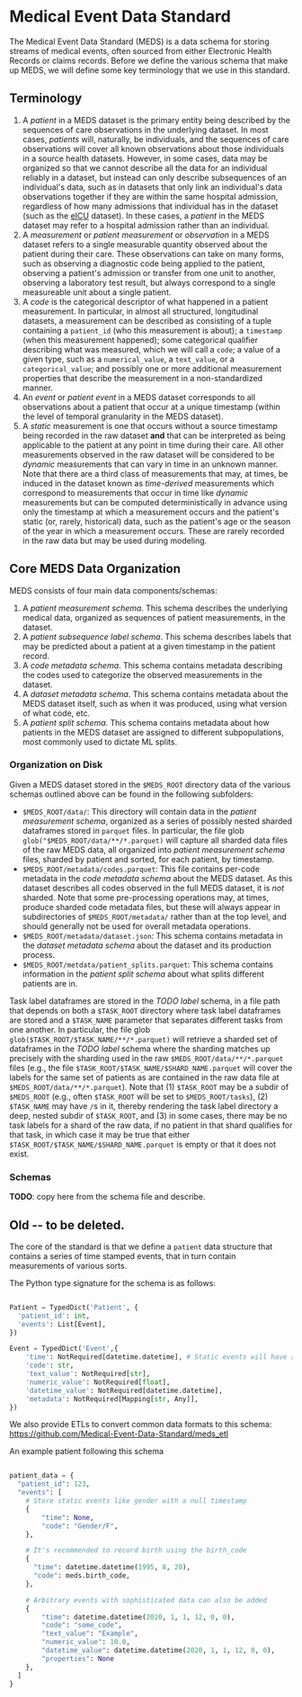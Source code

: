 # Medical Event Data Standard

The Medical Event Data Standard (MEDS) is a data schema for storing streams of medical events, often
sourced from either Electronic Health Records or claims records. Before we define the various schema that make
up MEDS, we will define some key terminology that we use in this standard.

## Terminology
  1. A _patient_ in a MEDS dataset is the primary entity being described by the sequences of care observations
     in the underlying dataset. In most cases, _patients_ will, naturally, be individuals, and the sequences
     of care observations will cover all known observations about those individuals in a source health
     datasets. However, in some cases, data may be organized so that we cannot describe all the data for an
     individual reliably in a dataset, but instead can only describe subsequences of an individual's data,
     such as in datasets that only link an individual's data observations together if they are within the same
     hospital admission, regardless of how many admissions that individual has in the dataset (such as the
     [eICU](https://eicu-crd.mit.edu/) dataset). In these cases, a _patient_ in the MEDS dataset may refer to
     a hospital admission rather than an individual.
  2. A _measurement_ or _patient measurement_ or _observation_ in a MEDS dataset refers to a single measurable
     quantity observed about the patient during their care. These observations can take on many forms, such as
     observing a diagnostic code being applied to the patient, observing a patient's admission or transfer
     from one unit to another, observing a laboratory test result, but always correspond to a single
     measureable unit about a single patient.
  3. A _code_ is the categorical descriptor of what happened in a patient measurement. In particular, in
     almost all structured, longitudinal datasets, a measurement can be described as consisting of a tuple
     containing a `patient_id` (who this measurement is about); a `timestamp` (when this measurement
     happened); some categorical qualifier describing what was measured, which we will call a `code`; a value
     of a given type, such as a `numerical_value`, a `text_value`, or a `categorical_value`; and possibly one
     or more additional measurement properties that describe the measurement in a non-standardized manner.
  4. An _event_ or _patient event_ in a MEDS dataset corresponds to all observations about a patient that
     occur at a unique timestamp (within the level of temporal granularity in the MEDS dataset).
  5. A _static_ measurement is one that occurs without a source timestamp being recorded in the raw dataset
     **and** that can be interpreted as being applicable to the patient at any point in time during their
     care. All other measurements observed in the raw dataset will be considered to be _dynamic_ measurements
     that can vary in time in an unknown manner. Note that there are a third class of measurements that may,
     at times, be induced in the dataset known as _time-derived_ measurements which correspond to measurements
     that occur in time like _dynamic_ measurements but can be computed deterministically in advance using
     only the timestamp at which a measurement occurs and the patient's static (or, rarely, historical) data,
     such as the patient's age or the season of the year in which a measurement occurs. These are rarely
     recorded in the raw data but may be used during modeling.

## Core MEDS Data Organization

MEDS consists of four main data components/schemas:
  1. A _patient measurement schema_. This schema describes the underlying medical data, organized as sequences
     of patient measurements, in the dataset.
  2. A _patient subsequence label schema_. This schema describes labels that may be predicted about a patient
     at a given timestamp in the patient record.
  3. A _code metadata schema_. This schema contains metadata describing the codes used to categorize the
     observed measurements in the dataset.
  4. A _dataset metadata schema_. This schema contains metadata about the MEDS dataset itself, such as when it
     was produced, using what version of what code, etc.
  5. A _patient split schema_. This schema contains metadata about how patients in the MEDS dataset are
     assigned to different subpopulations, most commonly used to dictate ML splits.

### Organization on Disk
Given a MEDS dataset stored in the `$MEDS_ROOT` directory data of the various schemas outlined above can be
found in the following subfolders:
  - `$MEDS_ROOT/data/`: This directory will contain data in the _patient measurement schema_, organized as a
    series of possibly nested sharded dataframes stored in `parquet` files. In particular, the file glob
    `glob("$MEDS_ROOT/data/**/*.parquet)` will capture all sharded data files of the raw MEDS data, all
    organized into _patient measurement schema_ files, sharded by patient and sorted, for each patient, by
    timestamp.
  - `$MEDS_ROOT/metadata/codes.parquet`: This file contains per-code metadata in the _code metadata schema_
    about the MEDS dataset. As this dataset describes all codes observed in the full MEDS dataset, it is _not_
    sharded. Note that some pre-processing operations may, at times, produce sharded code metadata files, but
    these will always appear in subdirectories of `$MEDS_ROOT/metadata/` rather than at the top level, and
    should generally not be used for overall metadata operations.
  - `$MEDS_ROOT/metadata/dataset.json`: This schema contains metadata in the _dataset metadata schema_ about
    the dataset and its production process.
  - `$MEDS_ROOT/metdata/patient_splits.parquet`: This schema contains information in the _patient split
    schema_ about what splits different patients are in.

Task label dataframes are stored in the _TODO label_ schema, in a file path that depends on both a
`$TASK_ROOT` directory where task label dataframes are stored and a `$TASK_NAME` parameter that separates
different tasks from one another. In particular, the file glob `glob($TASK_ROOT/$TASK_NAME/**/*.parquet)` will
retrieve a sharded set of dataframes in the _TODO label_ schema where the sharding matches up precisely with
the sharding used in the raw `$MEDS_ROOT/data/**/*.parquet` files (e.g., the file
`$TASK_ROOT/$TASK_NAME/$SHARD_NAME.parquet` will cover the labels for the same set of patients as are
contained in the raw data file at `$MEDS_ROOT/data/**/*.parquet`). Note that (1) `$TASK_ROOT` may be a subdir
of `$MEDS_ROOT` (e.g., often `$TASK_ROOT` will be set to `$MEDS_ROOT/tasks`), (2) `$TASK_NAME` may have `/`s
in it, thereby rendering the task label directory a deep, nested subdir of `$TASK_ROOT`, and (3) in some
cases, there may be no task labels for a shard of the raw data, if no patient in that shard qualifies for that
task, in which case it may be true that either `$TASK_ROOT/$TASK_NAME/$SHARD_NAME.parquet` is empty or that it
does not exist.

### Schemas

**TODO**: copy here from the schema file and describe.






## Old -- to be deleted.

The core of the standard is that we define a ``patient`` data structure that contains a series of time stamped events, that in turn contain measurements of various sorts.

The Python type signature for the schema is as follows:

```python

Patient = TypedDict('Patient', {
  'patient_id': int,
  'events': List[Event],
})

Event = TypedDict('Event',{
    'time': NotRequired[datetime.datetime], # Static events will have a null timestamp here
    'code': str,
    'text_value': NotRequired[str],
    'numeric_value': NotRequired[float],
    'datetime_value': NotRequired[datetime.datetime],
    'metadata': NotRequired[Mapping[str, Any]],
})
```

We also provide ETLs to convert common data formats to this schema: https://github.com/Medical-Event-Data-Standard/meds_etl

An example patient following this schema

```python

patient_data = {
  "patient_id": 123,
  "events": [
    # Store static events like gender with a null timestamp
    {
        "time": None,
        "code": "Gender/F",
    },

    # It's recommended to record birth using the birth_code
    {
      "time": datetime.datetime(1995, 8, 20),
      "code": meds.birth_code,
    },

    # Arbitrary events with sophisticated data can also be added
    {
        "time": datetime.datetime(2020, 1, 1, 12, 0, 0),
        "code": "some_code",
        "text_value": "Example",
        "numeric_value": 10.0,
        "datetime_value": datetime.datetime(2020, 1, 1, 12, 0, 0),
        "properties": None
    },
  ]
}

```
